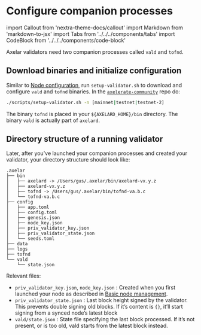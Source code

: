 # Configure companion processes

import Callout from 'nextra-theme-docs/callout'
import Markdown from 'markdown-to-jsx'
import Tabs from '../../../components/tabs'
import CodeBlock from '../../../components/code-block'

Axelar validators need two companion processes called `vald` and `tofnd`.

## Download binaries and initialize configuration

Similar to [Node configuration](../../node/config-node), run `setup-validator.sh` to download and configure `vald` and `tofnd` binaries. In the [`axelerate-community`](https://github.com/axelarnetwork/axelarate-community) repo do:

```bash
./scripts/setup-validator.sh -n [mainnet|testnet|testnet-2]
```

The binary `tofnd` is placed in your `${AXELARD_HOME}/bin` directory. The binary `vald` is actually part of `axelard`.

## Directory structure of a running validator

Later, after you've launched your companion processes and created your validator, your directory structure should look like:

```
.axelar
├── bin
│   ├── axelard -> /Users/gus/.axelar/bin/axelard-vx.y.z
│   ├── axelard-vx.y.z
│   ├── tofnd -> /Users/gus/.axelar/bin/tofnd-va.b.c
│   └── tofnd-va.b.c
├── config
│   ├── app.toml
│   ├── config.toml
│   ├── genesis.json
│   ├── node_key.json
│   ├── priv_validator_key.json
│   ├── priv_validator_state.json
│   └── seeds.toml
├── data
├── logs
├── tofnd
└── vald
    └── state.json
```

Relevant files:

- `priv_validator_key.json`, `node_key.json` : Created when you first launched your node as described in [Basic node management](../../node/basic).
- `priv_validator_state.json` : Last block height signed by the validator. This prevents double signing old blocks. If it’s content is `{}`, it’ll start signing from a synced node’s latest block
- `vald/state.json` : State file specifying the last block processed. If it’s not present, or is too old, vald starts from the latest block instead.
